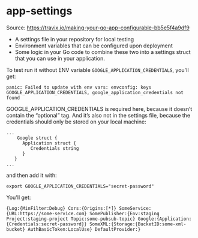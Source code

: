 # app-settings

Source: https://travix.io/making-your-go-app-configurable-bb5e5f4a9df9

* A settings file in your repository for local testing
* Environment variables that can be configured upon deployment
* Some logic in your Go code to combine these two into a settings struct that you can use in your application.

To test run it without ENV variable `GOOGLE_APPLICATION_CREDENTIALS`, you'll get:

```
panic: Failed to update with env vars: envconfig: keys GOOGLE_APPLICATION_CREDENTIALS, google_application_credentials not found
```

GOOGLE_APPLICATION_CREDENTIALS is required here, because it doesn’t contain the “optional” tag. And it’s also not in the settings file, because the credentials should only be stored on your local machine:

```
...
	Google struct {
      Application struct {
         Credentials string
      }
   }
...
```


and then add it with:

```
export GOOGLE_APPLICATION_CREDENTIALS="secret-password"
```

You'll get:
```
{Log:{MinFilter:Debug} Cors:{Origins:[*]} SomeService:{URL:https://some-service.com} SomePublisher:{Env:staging Project:staging-project Topic:some-pubsub-topic} Google:{Application:{Credentials:secret-password}} SomeXML:{Storage:{BucketID:some-xml-bucket} AuthBasicToken:LocalUse} DefaultProvider:}
```